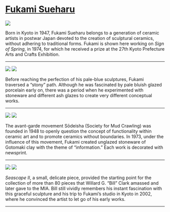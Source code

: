 # [Fukami Sueharu](http://artsmia.github.io/griot/#/stories/611)

![](http://cdn.dx.artsmia.org/thumbs/tn_null.jpg)

Born in Kyoto in 1947, Fukami Sueharu belongs to a generation of ceramic artists in postwar Japan devoted to the creation of sculptural ceramics, without adhering to traditional forms. Fukami is shown here working on *Sign of Spring*, in 1974, for which he received a prize at the 27th Kyoto Prefecture Arts and Crafts Exhibition.

---

![](http://cdn.dx.artsmia.org/thumbs/tn_2014_TDX_MIAArtStories_166.jpg)
![](http://cdn.dx.artsmia.org/thumbs/tn_.jpg)

Before reaching the perfection of his pale-blue sculptures, Fukami traversed a “stony” path. Although he was fascinated by pale bluish glazed porcelain early on, there was a period when he experimented with stoneware and different ash glazes to create very different conceptual works. 

---

![](http://cdn.dx.artsmia.org/thumbs/tn_2014_TDX_MIAArtStories_170.jpg)
![](http://cdn.dx.artsmia.org/thumbs/tn_.jpg)

The avant-garde movement Sōdeisha (Society for Mud Crawling) was founded in 1948 to openly question the concept of functionality within ceramic art and to promote ceramics without boundaries. In 1973, under the influence of this movement, Fukami created unglazed stoneware of Gotomaki clay with the theme of “information.” Each work is decorated with newsprint.

---

![](http://cdn.dx.artsmia.org/thumbs/tn_2014_TDX_MIAArtStories_164.jpg)
![](http://cdn.dx.artsmia.org/thumbs/tn_.jpg)

*Seascape II*, a small, delicate piece, provided the starting point for the collection of more than 80 pieces that Willard G. “Bill” Clark amassed and later gave to the MIA. Bill still vividly remembers his instant fascination with this graceful sculpture and his trip to Fukami’s studio in Kyoto in 2002, where he convinced the artist to let go of his early works.

---
